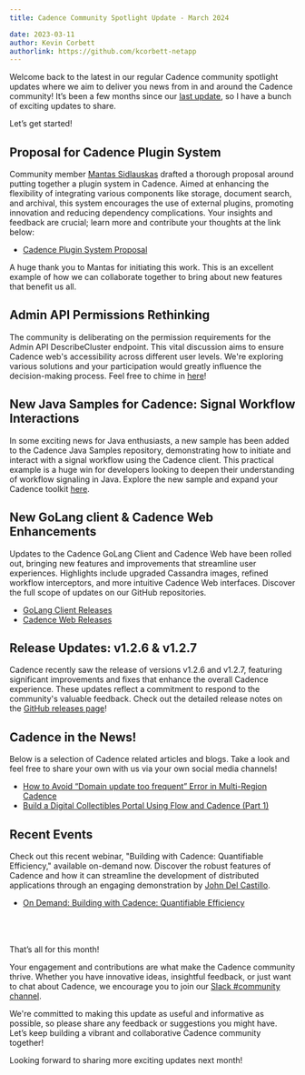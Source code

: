 ```yaml
---
title: Cadence Community Spotlight Update - March 2024

date: 2023-03-11
author: Kevin Corbett
authorlink: https://github.com/kcorbett-netapp
---
```

Welcome back to the latest in our regular Cadence community spotlight updates where we aim to deliver you news from in and around the Cadence community! 
It’s been a few months since our [last update](https://cadenceworkflow.io/blog/2023/11/30/community-spotlight-update-november-2023/), so I have a bunch of exciting updates to share. 

Let’s get started!

## Proposal for Cadence Plugin System ##
Community member [Mantas Sidlauskas](https://lt.linkedin.com/in/mantassidlauskas) drafted a thorough proposal around putting together a plugin system in Cadence. Aimed at enhancing the flexibility of integrating various components like storage, document search, and archival, this system encourages the use of external plugins, promoting innovation and reducing dependency complications. Your insights and feedback are crucial; learn more and contribute your thoughts at the link below:

- [Cadence Plugin System Proposal](https://github.com/uber/cadence/issues/5593)

A huge thank you to Mantas for initiating this work. This is an excellent example of how we can collaborate together to bring about new features that benefit us all. 

## Admin API Permissions Rethinking ##
The community is deliberating on the permission requirements for the Admin API DescribeCluster endpoint. This vital discussion aims to ensure Cadence web's accessibility across different user levels. We're exploring various solutions and your participation would greatly influence the decision-making process. Feel free to chime in [here](https://github.com/uber/cadence/issues/5683)! 

## New Java Samples for Cadence: Signal Workflow Interactions ##
In some exciting news for Java enthusiasts, a new sample has been added to the Cadence Java Samples repository, demonstrating how to initiate and interact with a signal workflow using the Cadence client. This practical example is a huge win for developers looking to deepen their understanding of workflow signaling in Java. Explore the new sample and expand your Cadence toolkit [here](https://github.com/uber/cadence-java-samples/pull/78). 

## New GoLang client & Cadence Web Enhancements ##
Updates to the Cadence GoLang Client and Cadence Web have been rolled out, bringing new features and improvements that streamline user experiences. Highlights include upgraded Cassandra images, refined workflow interceptors, and more intuitive Cadence Web interfaces. Discover the full scope of updates on our GitHub repositories. 

- [GoLang Client Releases](https://github.com/uber-go/cadence-client/releases) 
- [Cadence Web Releases](https://github.com/uber/cadence-web/releases)

## Release Updates: v1.2.6 & v1.2.7 ## 
Cadence recently saw the release of versions v1.2.6 and v1.2.7, featuring significant improvements and fixes that enhance the overall Cadence experience. These updates reflect a commitment to respond to the community's valuable feedback. Check out the detailed release notes on the [GitHub releases page](https://github.com/uber/cadence/releases)! 

## Cadence in the News! ##
Below is a selection of Cadence related articles and blogs. Take a look and feel free to share your own with us via your own social media channels! 

- [How to Avoid “Domain update too frequent” Error in Multi-Region Cadence](https://www.instaclustr.com/blog/how-to-avoid-domain-update-too-frequent-error-in-multi-region-cadence/) 
- [Build a Digital Collectibles Portal Using Flow and Cadence (Part 1)](https://levelup.gitconnected.com/build-a-digital-collectibles-portal-using-flow-and-cadence-part-1-2783f2902ef6) 

## Recent Events ##
Check out this recent webinar, "Building with Cadence: Quantifiable Efficiency," available on-demand now. Discover the robust features of Cadence and how it can streamline the development of distributed applications through an engaging demonstration by [John Del Castillo](https://au.linkedin.com/in/john-del-castillo-28b87b90?trk=people-guest_people_search-card). 

- [On Demand: Building with Cadence: Quantifiable Efficiency](https://netapp.zoom.us/webinar/register/WN_jT5fxSldRhuzV0NSllBd7g#/registration) 

 
\
\
\
That’s all for this month! 

Your engagement and contributions are what make the Cadence community thrive. Whether you have innovative ideas, insightful feedback, or just want to chat about Cadence, we encourage you to join our [Slack #community channel](http://t.uber.com/cadence-slack). 

We're committed to making this update as useful and informative as possible, so please share any feedback or suggestions you might have. Let’s keep building a vibrant and collaborative Cadence community together! 

Looking forward to sharing more exciting updates next month! 

